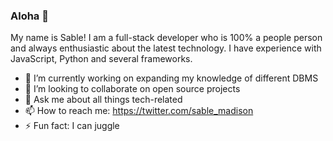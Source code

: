 ### Aloha 🌺




My name is Sable! I am a full-stack developer who is 100% a people person and always enthusiastic about the latest technology. I have experience with JavaScript, Python and several frameworks. 

- 🔭 I’m currently working on expanding my knowledge of different DBMS
- 👯 I’m looking to collaborate on open source projects
- 💬 Ask me about all things tech-related
- 📫 How to reach me: https://twitter.com/sable_madison 
- ⚡ Fun fact: I can juggle

